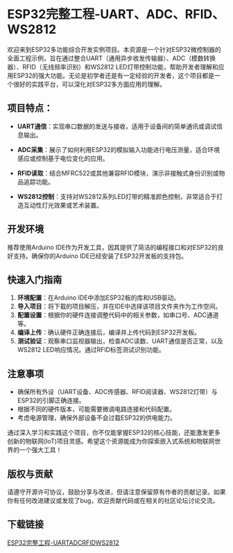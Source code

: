 # ESP32完整工程-UART、ADC、RFID、WS2812

欢迎来到ESP32多功能综合开发实例项目。本资源是一个针对ESP32微控制器的全面工程示例，旨在通过整合UART（通用异步收发传输器）、ADC（模数转换器）、RFID（无线频率识别）和WS2812 LED灯带控制功能，帮助开发者理解和应用ESP32的强大功能。无论是初学者还是有一定经验的开发者，这个项目都是一个很好的实践平台，可以深化对ESP32多方面应用的理解。

## 项目特点：

- **UART通信**：实现串口数据的发送与接收，适用于设备间的简单通讯或调试信息输出。
  
- **ADC采集**：展示了如何利用ESP32的模拟输入功能进行电压测量，适合环境感应或控制基于电位变化的应用。
  
- **RFID读取**：结合MFRC522或其他兼容RFID模块，演示非接触式身份识别或物品追踪功能。
  
- **WS2812控制**：支持对WS2812系列LED灯带的精准颜色控制，非常适合于打造互动性灯光效果或艺术装置。

## 开发环境

推荐使用Arduino IDE作为开发工具，因其提供了简洁的编程接口和对ESP32的良好支持。确保你的Arduino IDE已经安装了ESP32开发板的支持包。

## 快速入门指南

1. **环境配置**：在Arduino IDE中添加ESP32板的库和USB驱动。
2. **导入项目**：将下载的项目解压，并在IDE中选择该项目文件夹作为工作空间。
3. **配置设置**：根据你的硬件连接调整代码中的相关参数，如串口号、ADC通道等。
4. **编译上传**：确认硬件正确连接后，编译并上传代码到ESP32开发板。
5. **测试验证**：观察串口监视器输出，检查ADC读数、UART通信是否正常，以及WS2812 LED响应情况。通过RFID标签测试识别功能。

## 注意事项

- 确保所有外设（UART设备、ADC传感器、RFID阅读器、WS2812灯带）与ESP32的引脚正确连接。
- 根据不同的硬件版本，可能需要微调电路连接和代码配置。
- 考虑电源管理，确保外部设备不会过载ESP32的供电能力。

通过深入学习和实践这个项目，你不仅能掌握ESP32的核心技能，还能激发更多创新的物联网(IoT)项目灵感。希望这个资源能成为你探索嵌入式系统和物联网世界的一个强大工具！

## 版权与贡献

请遵守开源许可协议，鼓励分享与改进，但请注意保留原有作者的贡献记录。如果你有任何改进建议或发现了bug，欢迎贡献代码或在相关的社区论坛讨论交流。

## 下载链接

[ESP32完整工程-UARTADCRFIDWS2812](https://pan.quark.cn/s/5480c415527a)